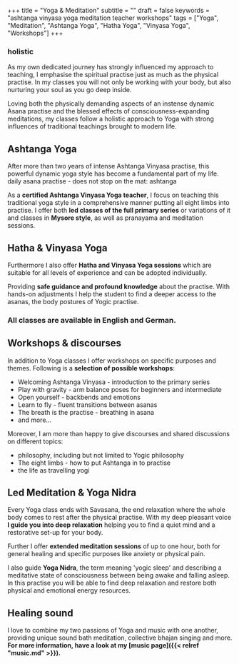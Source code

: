 +++
title = "Yoga & Meditation"
subtitle = ""
draft = false
keywords = "ashtanga vinyasa yoga meditation teacher workshops"
tags = ["Yoga", "Meditation", "Ashtanga Yoga", "Hatha Yoga", "Vinyasa Yoga", "Workshops"]
+++

### holistic

As my own dedicated journey has strongly influenced my approach to teaching, I emphasise the spiritual practise just as much as the physical practise. In my classes you will not only be working with your body, but also nurturing your soul as you go deep inside.

Loving both the physically demanding aspects of an instense dynamic Asana practise and the blessed effects of consciousness-expanding meditations, my classes follow a holistic approach to Yoga with strong influences of traditional teachings brought to modern life.

## Ashtanga Yoga 

After more than two years of intense Ashtanga Vinyasa practise, this powerful dynamic yoga style has become a fundamental part of my life. daily asana practise - does not stop on the mat: ashtanga

As a **certified Ashtanga Vinyasa Yoga teacher**, I focus on teaching this traditional yoga style in a comprehensive manner putting all eight limbs into practise. I offer both **led classes of the full primary series** or variations of it and classes in **Mysore style**, as well as pranayama and meditation sessions.

## Hatha & Vinyasa Yoga

Furthermore I also offer **Hatha and Vinyasa Yoga sessions** which are suitable for all levels of experience and can be adopted individually.

Providing **safe guidance and profound knowledge** about the practise. With hands-on adjustments I help the student to find a deeper access to the asanas, the body postures of Yogic practise.

### All classes are available in English and German.

## Workshops & discourses

In addition to Yoga classes I offer workshops on specific purposes and themes. Following is a **selection of possible workshops**:

+ Welcoming Ashtanga Vinyasa - introduction to the primary series
+ Play with gravity - arm balance poses for beginners and intermediate
+ Open yourself - backbends and emotions
+ Learn to fly - fluent transitions between asanas
+ The breath is the practise - breathing in asana
+ and more...

Moreover, I am more than happy to give discourses and shared discussions on different topics:

+ philosophy, including but not limited to Yogic philosophy
+ The eight limbs - how to put Ashtanga in to practise
+ the life as travelling yogi

## Led Meditation & Yoga Nidra

Every Yoga class ends with Savasana, the end relaxation where the whole body comes to rest after the physical practise. With my deep pleasant voice **I guide you into deep relaxation** helping you to find a quiet mind and a restorative set-up for your body.

Further I offer **extended meditation sessions** of up to one hour, both for general healing and specific purposes like anxiety or physical pain. 

I also guide **Yoga Nidra**, the term meaning 'yogic sleep' and describing a meditative state of consciousness between being awake and falling asleep. In this practise you will be able to find deep relaxation and restore both physical and emotional energy resources.

## Healing sound

I love to combine my two passions of Yoga and music with one another, providing unique sound bath meditation, collective bhajan singing and more. **For more information, have a look at my [music page]({{< relref "music.md" >}}).**